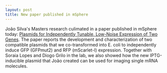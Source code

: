 ```yaml
---
layout: post
title: New paper published in mSphere
---
```


João Silva's Masters research culimated in a paper published in mSphere today: [Plasmids for Independently Tunable, Low-Noise Expression of Two Genes](https://doi.org/10.1128/mSphere.00340-19). The paper reports the development and characterization of two compatible plasmids that we co-transformed into E. coli to independently induce GFP (GFPmut2) and RFP (mScarlet-I) expression. Together with Soraia Lopes and Diogo Grilo in the lab, we also showed how the new IPTG-inducible plasmid that João created can be used for imaging single mRNA molecules.